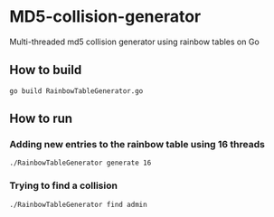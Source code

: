 # MD5-collision-generator
Multi-threaded md5 collision generator using rainbow tables on Go

## How to build
    go build RainbowTableGenerator.go

## How to run

### Adding new entries to the rainbow table using 16 threads
    ./RainbowTableGenerator generate 16
### Trying to find a collision
    ./RainbowTableGenerator find admin